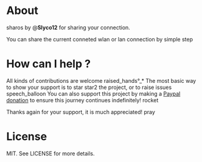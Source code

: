 # About
sharos by @**Slyco12** for sharing your connection.

You can share the current conneted wlan or lan connection by simple step

# How can I help ?
All kinds of contributions are welcome raised_hands°_* The most basic way to show your support is to star star2 the project, or to raise issues speech_balloon You can also support this project by making a [Paypal donation](www.google.com) to ensure this journey continues indefinitely! rocket

Thanks again for your support, it is much appreciated! pray

# License
MIT. See LICENSE for more details.
